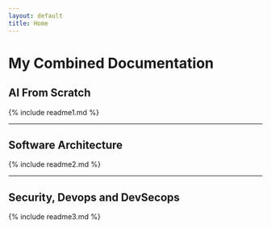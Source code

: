 ```yaml
---
layout: default
title: Home
---
```


# My Combined Documentation

## AI From Scratch

{% include readme1.md %}

---

## Software Architecture

{% include readme2.md %}

---

## Security, Devops and DevSecops

{% include readme3.md %}
